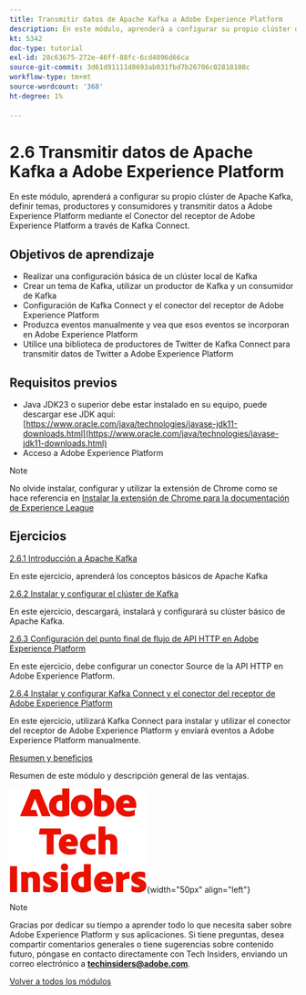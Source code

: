 ```yaml
---
title: Transmitir datos de Apache Kafka a Adobe Experience Platform
description: En este módulo, aprenderá a configurar su propio clúster de Apache Kafka, definir temas, productores y consumidores y transmitir datos a Adobe Experience Platform mediante el Conector del receptor de Adobe Experience Platform para Kafka Connect.
kt: 5342
doc-type: tutorial
exl-id: 28c63675-272e-46ff-88fc-6cd4096d66ca
source-git-commit: 3d61d91111d8693ab031fbd7b26706c02818108c
workflow-type: tm+mt
source-wordcount: '368'
ht-degree: 1%

---
```


# 2.6 Transmitir datos de Apache Kafka a Adobe Experience Platform

En este módulo, aprenderá a configurar su propio clúster de Apache Kafka, definir temas, productores y consumidores y transmitir datos a Adobe Experience Platform mediante el Conector del receptor de Adobe Experience Platform a través de Kafka Connect.

## Objetivos de aprendizaje

- Realizar una configuración básica de un clúster local de Kafka
- Crear un tema de Kafka, utilizar un productor de Kafka y un consumidor de Kafka
- Configuración de Kafka Connect y el conector del receptor de Adobe Experience Platform
- Produzca eventos manualmente y vea que esos eventos se incorporan en Adobe Experience Platform
- Utilice una biblioteca de productores de Twitter de Kafka Connect para transmitir datos de Twitter a Adobe Experience Platform

## Requisitos previos

- Java JDK23 o superior debe estar instalado en su equipo, puede descargar ese JDK aquí: [https://www.oracle.com/java/technologies/javase-jdk11-downloads.html](https://www.oracle.com/java/technologies/javase-jdk11-downloads.html)
- Acceso a Adobe Experience Platform

>[!NOTE]
>
>No olvide instalar, configurar y utilizar la extensión de Chrome como se hace referencia en [Instalar la extensión de Chrome para la documentación de Experience League](../../../getting-started/gettingstarted/ex1.md)

## Ejercicios

[2.6.1 Introducción a Apache Kafka](./ex1.md)

En este ejercicio, aprenderá los conceptos básicos de Apache Kafka

[2.6.2 Instalar y configurar el clúster de Kafka](./ex2.md)

En este ejercicio, descargará, instalará y configurará su clúster básico de Apache Kafka.

[2.6.3 Configuración del punto final de flujo de API HTTP en Adobe Experience Platform](./ex3.md)

En este ejercicio, debe configurar un conector Source de la API HTTP en Adobe Experience Platform.

[2.6.4 Instalar y configurar Kafka Connect y el conector del receptor de Adobe Experience Platform](./ex4.md)

En este ejercicio, utilizará Kafka Connect para instalar y utilizar el conector del receptor de Adobe Experience Platform y enviará eventos a Adobe Experience Platform manualmente.

[Resumen y beneficios](./summary.md)

Resumen de este módulo y descripción general de las ventajas.

![Perspectivas técnicas](./../../../../assets/images/techinsiders.png){width="50px" align="left"}

>[!NOTE]
>
>Gracias por dedicar su tiempo a aprender todo lo que necesita saber sobre Adobe Experience Platform y sus aplicaciones. Si tiene preguntas, desea compartir comentarios generales o tiene sugerencias sobre contenido futuro, póngase en contacto directamente con Tech Insiders, enviando un correo electrónico a **techinsiders@adobe.com**.

[Volver a todos los módulos](./../../../../overview.md)
